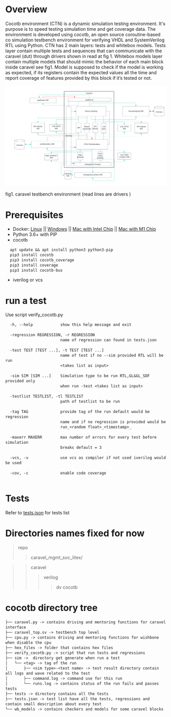 Overview
========
Cocotb environment (CTN) is a dynamic simulation testing environment. It's purpose is to speed testing simulation time and get coverage data. The environment is developed using cocotb, an open source coroutine-based co simulation testbench environment for verifying VHDL and SystemVerilog RTL using Python. CTN has 2 main layers: tests and  whitebox models. Tests layer contain multiple tests and sequences that can communicate with the caravel (dut)  through drivers shown in read at fig 1. Whitebox models layer contain multiple models that should mimic the behavior of each main block inside caravel see fig1. Model is supposed to check if the model is working as expected, if its registers contain the expected values all the time and report coverage of features provided by this block if it’s tested or not. 


 <img src="doc/CTN.png" alt="Alt text" title="fig1. caravel testbench environment (read lines are drivers )">

fig1. caravel testbench environment (read lines are drivers )

Prerequisites
=============================

- Docker: [Linux](https://hub.docker.com/search?q=&type=edition&offering=community&operating_system=linux&utm_source=docker&utm_medium=webreferral&utm_campaign=dd-smartbutton&utm_location=header) ||  [Windows](https://desktop.docker.com/win/main/amd64/Docker%20Desktop%20Installer.exe?utm_source=docker&utm_medium=webreferral&utm_campaign=dd-smartbutton&utm_location=header) || [Mac with Intel Chip](https://desktop.docker.com/mac/main/amd64/Docker.dmg?utm_source=docker&utm_medium=webreferral&utm_campaign=dd-smartbutton&utm_location=header) || [Mac with M1 Chip](https://desktop.docker.com/mac/main/arm64/Docker.dmg?utm_source=docker&utm_medium=webreferral&utm_campaign=dd-smartbutton&utm_location=header)
- Python 3.6+ with PIP
- cocotb 
```
  apt update && apt install python3 python3-pip
  pip3 install cocotb
  pip3 install cocotb_coverage
  pip3 install coverage
  pip3 install cocotb-bus
```
- iverilog or vcs 

run a test  
=============================

 Use script verify_cocotb.py

```
  -h, --help            show this help message and exit
  
  -regression REGRESSION, -r REGRESSION
                        name of regression can found in tests.json
                        
  -test TEST [TEST ...], -t TEST [TEST ...]
                        name of test if no --sim provided RTL will be run
                        <takes list as input>
                        
  -sim SIM [SIM ...]    Simulation type to be run RTL,GL&GL_SDF provided only
                        when run -test <takes list as input>
                        
  -testlist TESTLIST, -tl TESTLIST
                        path of testlist to be run
                        
  -tag TAG              provide tag of the run default would be regression
                        name and if no regression is provided would be
                        run_<random float>_<timestamp>_
                        
  -maxerr MAXERR        max number of errors for every test before simulation
                        breaks default = 3
                        
  -vcs, -v              use vcs as compiler if not used iverilog would be used
  
  -cov, -c              enable code coverage
                        
```


Tests 
===============

Refer to [tests.json](tests.json) for tests list

Directories names fixed for now
===============
>repo
>>caravel_mgmt_soc_litex/

>>caravel
>>>verilog
>>>>dv
>>>>cocotb

cocotb directory tree
===============
```
├── caravel.py -> contains driving and mentoring functions for caravel interface
├── caravel_top.sv -> testbench top level 
├── cpu.py -> contains driving and mentoring functions for wishbone when disable the cpu 
├── hex_files -> folder that contains hex files 
├── verify_cocotb.py -> script that run tests and regressions 
├── sim ->  directory get generate when run a test
│   └── <tag> -> tag of the run  
│       ├── <sim type>-<test name> -> test result directory contain all logs and wave related to the test
│       ├── command.log -> command use for this run 
│       └── runs.log -> contains status of the run fails and passes tests 
├── tests -> directory contains all the tests 
├── tests.json -> test list have all the tests, regressions and contain small description about every test 
└── wb_models -> contains checkers and models for some caravel blocks 

```
